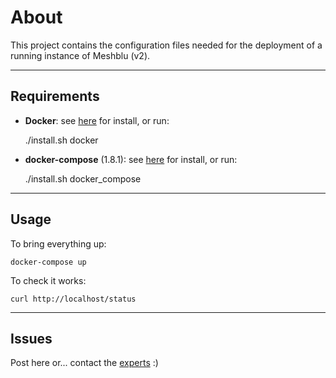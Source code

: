 # About

This project contains the configuration files needed for the deployment of a running instance of Meshblu (v2).

---

## Requirements

- **Docker**: see [here][docker_install] for install, or run:

	./install.sh docker


- **docker-compose** (1.8.1): see [here][compose_install] for install, or run:

	./install.sh docker_compose
---

## Usage

To bring everything up:

	docker-compose up


To check it works:

	curl http://localhost/status


---

## Issues

Post here or... contact the [experts][meshblu_github] :)


[docker_install]:  https://www.docker.com/products/overview
[compose_install]: https://docs.docker.com/compose/install
[meshblu_github]:  https://github.com/octoblu
